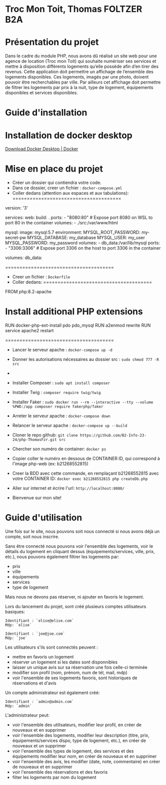 # Troc Mon Toit, Thomas FOLTZER B2A #

# Présentation du projet

Dans le cadre du module PHP, nous avons dû réalisé un site web pour
une agence de location (Troc mon Toit) qui souhaite numériser ses services
et mettre à disposition différents logements qu’elle possède afin d’en tirer des revenus.
Cette application doit permettre un affichage de l’ensemble des logements disponibles. Ces
logements, imagés par une photo, doivent pouvoir être recherchables par ville.
Par ailleurs cet affichage doit permettre de filtrer les logements par prix à la nuit, 
type de logement, équipements disponibles et services disponibles.

# Guide d'installation


# Installation de docker desktop

[Download Docker Desktop | Docker](https://www.docker.com/products/docker-desktop/)

# Mise en place du projet

- Créer un dossier qui contiendra votre code.
- Dans ce dossier, creer un fichier : `docker-compose.yml`
- Coller dedans (attention aux espaces et aux tabulations):
======================================

version: '3'

services:
  web:
    build: .
    ports:
      - "8080:80" # Expose port 8080 on WSL to port 80 in the container
    volumes:
      - ./src:/var/www/html

  mysql:
    image: mysql:5.7
    environment:
      MYSQL_ROOT_PASSWORD: my-secret-pw
      MYSQL_DATABASE: my_database
      MYSQL_USER: my_user
      MYSQL_PASSWORD: my_password
    volumes:
      - db_data:/var/lib/mysql
    ports:
      - "3306:3306" # Expose port 3306 on the host to port 3306 in the container

volumes:
  db_data:

======================================
- Creer un fichier : `Dockerfile`
- Coller dedans:
======================================
  
FROM php:8.2-apache
# Install additional PHP extensions
RUN docker-php-ext-install pdo pdo_mysql
RUN a2enmod rewrite
RUN service apache2 restart

======================================
- Lancer le serveur apache : `docker-compose up -d`
- Donner les autorisations nécessaires au dossier src : `sudo chmod 777 -R src`
- 
- Installer Composer : `sudo apt install composer`
- Installer Twig : `composer require twig/twig`
- Installer Faker : `sudo docker run --rm --interactive --tty --volume %PWD:/app composer require fakerphp/faker`

- Arreter le serveur apache : `docker-compose down`
- Relancer le serveur apache : `docker-compose up --build`

- Cloner le repo github: `git clone https://github.com/B2-Info-23-24/php-ThomasFzr.git src`

- Chercher son numéro de container: `docker ps`
- Copier coller le numéro en dessous de CONTAINER ID, qui correspond à l'image php-web (ex: b21268552815)

- Creer la BDD avec cette commande, en remplaçant b21268552815 
  avec votre CONTAINER ID: `docker exec b21268552815 php createDb.php`

- Aller sur internet et écrire l'url: `http://localhost:8080/`
- Bienvenue sur mon site!

  
# Guide d'utilisation

Une fois sur le site, nous pouvons soit nous connecté si nous avons déjà 
un compte, soit nous inscrire.

Sans être connecté nous pouvons voir l'ensemble des logements, voir
le détails du logement en cliquant dessus (équipements/services, ville, prix, etc.),
nous pouvons également filtrer les logements par:
- prix
- ville
- équipements
- services
- type de logement

Mais nous ne devons pas réserver, ni ajouter en favoris le logement.

Lors du lancement du projet, sont créé plusieurs comptes utilisateurs basiques:

    Identifiant : `elise@elise.com`
    Mdp: `elise`

    Identifiant : `joe@joe.com`
    Mdp: `joe`

Les utilisateurs s'ils sont connectés peuvent :
- mettre en favoris un logement
- réserver un logement si les dates sont disponnibles
- laisser un unique avis sur sa réservation une fois celle-ci terminée
- modifier son profil (nom, prénom, num de tél, mail, mdp)
- voir l'ensemble de ses logements favoris, sont historiques de 
  réservations et d'avis

Un compte administrateur est également créé:

    Identifiant : `admin@admin.com`
    Mdp: `admin`

L'administrateur peut:
- voir l'ensemble des utilisateurs, modifier leur profil, en créer 
  de nouveaux et en supprimer
- voir l'ensemble des logements, modifier leur description 
  (titre, prix, équipements/services dispo, type de logement, etc.), 
  en créer de nouveaux et un supprimer
- voir l'ensemble des types de logement, des services et des équipements
  modifier leur nom, en créer de nouveaux et en supprimer
- voir l'ensemble des avis, les modifier (date, note, commentaire)
  en créer de nouveaux et en supprimer
- voir l'ensemble des réservations et des favoris
- filter les logements par nom du logement




